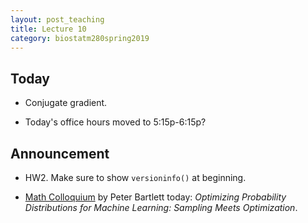 ```yaml
---
layout: post_teaching
title: Lecture 10
category: biostatm280spring2019
---
```


## Today

* Conjugate gradient.

* Today's office hours moved to 5:15p-6:15p?

## Announcement

* HW2. Make sure to show `versioninfo()` at beginning.

* [Math Colloquium](https://secure.math.ucla.edu/seminars/display.php?&id=833320) by Peter Bartlett today: _Optimizing Probability Distributions for Machine Learning: Sampling Meets Optimization_.